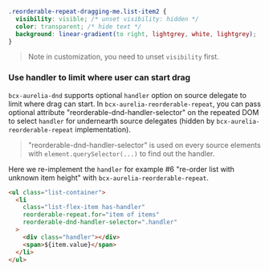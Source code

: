 ```css
.reorderable-repeat-dragging-me.list-item2 {
  visibility: visible; /* unset visibility: hidden */
  color: transparent; /* hide text */
  background: linear-gradient(to right, lightgrey, white, lightgrey);
}
```

> Note in customization, you need to unset `visibility` first.

### Use handler to limit where user can start drag

`bcx-aurelia-dnd` supports optional `handler` option on source delegate to limit where drag can start. In `bcx-aurelia-reorderable-repeat`, you can pass optional attribute "reorderable-dnd-handler-selector" on the repeated DOM to select `handler` for undernearth source delegates (hidden by `bcx-aurelia-reorderable-repeat` implementation).

> "reorderable-dnd-handler-selector" is used on every source elements with `element.querySelector(...)` to find out the handler.

Here we re-implement the `handler` for example #6 "re-order list with unknown item height" with `bcx-aurelia-reorderable-repeat`.

```html
<ul class="list-container">
  <li
    class="list-flex-item has-handler"
    reorderable-repeat.for="item of items"
    reorderable-dnd-handler-selector=".handler"
  >
    <div class="handler"></div>
    <span>${item.value}</span>
  </li>
</ul>

```
